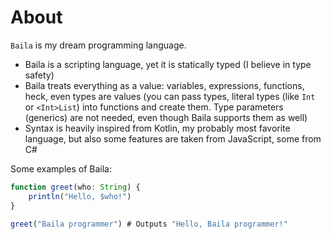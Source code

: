 # About

`Baila` is my dream programming language.

- Baila is a scripting language, yet it is statically typed (I believe in type safety)
- Baila treats everything as a value: variables, expressions, functions, heck, even types are values
  (you can pass types, literal types (like `Int` or `<Int>List`) into functions and create them.
  Type parameters (generics) are not needed, even though Baila supports them as well)
- Syntax is heavily inspired from Kotlin, my probably most favorite language, but also some
  features are taken from JavaScript, some from C#

Some examples of Baila:
```js
function greet(who: String) {
    println("Hello, $who!")
}

greet("Baila programmer") # Outputs "Hello, Baila programmer!"
```
